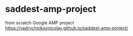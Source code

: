 # saddest-amp-project
from scratch Google AMP project
https://yadrychnikovnicolay.github.io/saddest-amp-project/
